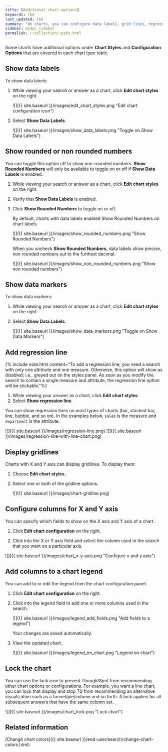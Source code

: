 ```yaml
---
title: [Additional chart options]
keywords: tbd
last_updated: tbd
summary: "On charts, you can configure data labels, grid lines, regression lines, legends, values for x or y axis, and lock or unlock."
sidebar: mydoc_sidebar
permalink: /:collection/:path.html
---
```

Some charts have additional options under **Chart Styles** and **Configuration Options** that are
covered in each chart type topic.

## Show data labels

To show data labels:

1. While viewing your search or answer as a chart, click **Edit chart styles** on the right.

    ![]({{ site.baseurl }}/images/edit_chart_styles.png "Edit chart configuration icon")


2. Select **Show Data Labels**.

     ![]({{ site.baseurl }}/images/show_data_labels.png "Toggle on Show Data Labels")

## Show rounded or non rounded numbers

You can toggle this option off to show non-rounded numbers. **Show Rounded Numbers**
will only be available to toggle on or off if **Show Data Labels** is enabled.

1. While viewing your search or answer as a chart, click **Edit chart styles** on the right.
2. Verify that **Show Data Labels** is enabled.
3. Click **Show Rounded Numbers** to toggle on or off.

   By default, charts with data labels enabled Show Rounded Numbers on chart labels.

   ![]({{ site.baseurl }}/images/show_rounded_numbers.png "Show Rounded Numbers")

   When you uncheck **Show Rounded Numbers**, data labels show precise, non rounded numbers out to the furthest decimal.

    ![]({{ site.baseurl }}/images/show_non_rounded_numbers.png "Show non rounded numbers")

## Show data markers

To show data markers:

1. While viewing your search or answer as a chart, click **Edit chart styles** on the right.

2. Select **Show Data Labels**.

     ![]({{ site.baseurl }}/images/show_data_markers.png "Toggle on Show Data Markers")


## Add regression line

{% include note.html content="To add a regression line, you need a search with only one attribute and one measure. Otherwise, this option will show as disabled; i.e., greyed out on the styles panel. As soon as you modify the search to contain a single measure and attribute, the regression line option will be clickable."%}

1. While viewing your answer as a chart, click **Edit chart styles**.
2. Select **Show regression line**.

  You can show regression lines on most types of charts (bar, stacked bar, line,
  bubble, and so on). In the examples below, `sales` is the measure and `department` is
  the attribute.

  ![]({{ site.baseurl }}/images/regression-line.png)
  ![]({{ site.baseurl }}/images/regression-line-with-line-chart.png)

## Display gridlines

Charts with X and Y axis can display gridlines. To display them:

1. Choose **Edit chart styles**.
2. Select one or both of the gridline options.

     ![]({{ site.baseurl }}/images/chart-gridline.png)

## Configure columns for X and Y axis

You can specify which fields to show on the X axis and Y axis of a chart.

1. Click **Edit chart configuration** on the right.

2. Click into the X or Y axis field and select the column used in the search that you want on a particular axis.

  ![]({{ site.baseurl }}/images/chart_x-y-axis.png "Configure x and y axis")

## Add columns to a chart legend

You can add to or edit the legend from the chart configuration panel.

1. Click **Edit chart configuration** on the right.

2. Click into the legend field to add one or more columns used in the search.

    ![]({{ site.baseurl }}/images/legend_add_fields.png "Add fields to a legend")

    Your changes are saved automatically.

3. View the updated chart.

   ![]({{ site.baseurl }}/images/legend_on_chart.png "Legend on chart")


## Lock the chart

You can use the lock icon to prevent ThoughtSpot from recommending other chart
options or configurations. For example, you want a line chart, you can lock that
display and stop TS from recommending an alternative visualization such as a
funnel/pie/column and so forth. A lock applies for all subsequent answers that
have the same column set.

![]({{ site.baseurl }}/images/chart_lock.png "Lock chart")

## Related information

[Change chart colors]({{ site.baseurl }}/end-user/search/change-chart-colors.html)  
